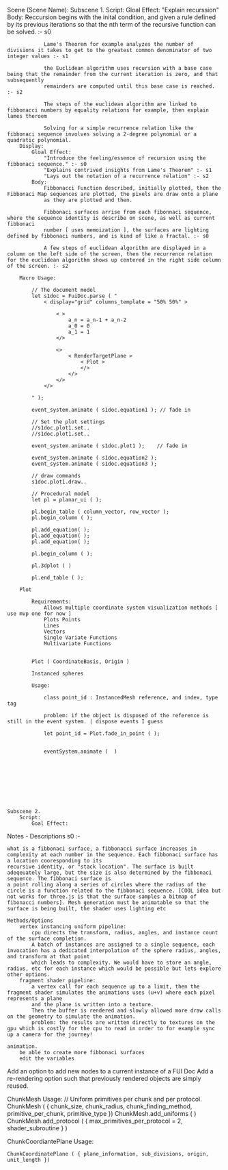 Scene (Scene Name):
    Subscene 1.
        Script:
            Gloal Effect:
                "Explain recurssion"
            Body:
                Reccursion begins with the inital condition, and given a rule defined by its previous iterations so that the nth term of the recursive
                function can be solved. :- s0

                Lame's Theorem for example analyzes the number of divisions it takes to get to the greatest common denominator of two integer values :- s1

                the Euclidean algorithm uses recursion with a base case being that the remainder from the current iteration is zero, and that subsequently 
                remainders are computed until this base case is reached. :- s2

                The steps of the euclidean algorithm are linked to fibbonacci numbers by equality relations for example, then explain lames theroem

                Solving for a simple recurrence relation like the fibbonaci sequence involves solving a 2-degree polynomial or a quadratic polynomial. 
        Display:
            Gloal Effect:
                "Introduce the feeling/essence of recursion using the fibbonaci sequence." :- s0
                "Explains contrived insights from Lame's Theorem" :- s1
                "Lays out the notation of a recurrence relation" :- s2
            Body:
                Fibbonacci Function described, initially plotted, then the Fibbonaci Map sequences are plotted, the pixels are draw onto a plane
                as they are plotted and then.

                Fibbonaci surfaces arrise from each fibonnaci sequence, where the sequence identity is describe on scene, as well as current fibbonaci 
                number [ uses memoization ], the surfaces are lighting defined by fibbonaci numbers, and is kind of like a fractal. :- s0

                A few steps of euclidean algorithm are displayed in a column on the left side of the screen, then the recurrence relation for the euclidean algorithm shows up centered in the right side column of the screen. :- s2

        Macro Usage:

            // The document model
            let s1doc = FuiDoc.parse ( " 
                < display="grid" columns_template = "50% 50%" >

                    < >
                        a_n = a_n-1 + a_n-2
                        a_0 = 0
                        a_1 = 1
                    </>

                    <>
                        < RenderTargetPlane >
                            < Plot >
                            </>
                        </>
                    </>
                </>
            
            " ); 

            event_system.animate ( s1doc.equation1 ); // fade in
            
            // Set the plot settings
            //s1doc.plot1.set..
            //s1doc.plot1.set..

            event_system.animate ( s1doc.plot1 );    // fade in

            event_system.animate ( s1doc.equation2 );  
            event_system.animate ( s1doc.equation3 );

            // draw commands
            s1doc.plot1.draw..

            // Procedural model
            let pl = planar_ui ( );

            pl.begin_table ( column_vector, row_vector );
            pl.begin_column ( );

            pl.add_equation( );
            pl.add_equation( );
            pl.add_equation( );

            pl.begin_column ( );
            
            pl.3dplot ( )

            pl.end_table ( );

        Plot

            Requirements:
                Allows multiple coordinate system visualization methods [ use mvp one for now ]
                Plots Points
                Lines
                Vectors
                Single Variate Functions
                Multivariate Functions


            Plot ( CoordinateBasis, Origin )

            Instanced spheres

            Usage:

                class point_id : InstancedMesh reference, and index, type tag

                problem: if the object is disposed of the reference is still in the event system. | dispose events I guess

                let point_id = Plot.fade_in_point ( );

                
                eventSystem.animate (  )
            

            



            
            
                
    Subscene 2.
        Script:
            Goal Effect:
                

                


Notes - Descriptions
    s0 :- 
    
    what is a fibbonaci surface, a fibbonacci surface increases in complexity at each number in the sequence. Each fibbonaci surface has a location cooresponding to its
    recursive identity, or "stack location". The surface is built adeqeuately large, but the size is also determined by the fibbonaci sequence. The fibbonaci surface is
    a point rolling along a series of circles where the radius of the circle is a function related to the fibbonaci sequence. [COOL idea but not works for three.js is that the surface samples a bitmap of fibonacci numbers]. Mesh generation must be animatable so that the surface is being built, the shader uses lighting etc

    Methods/Options
        vertex instancing uniform pipeline:
            cpu directs the transform, radius, angles, and instance count of the surface completion.
            A batch of instances are assigned to a single sequence, each invocation has a dedicated interpolation of the sphere radius, angles, and transform at that point
            which leads to complexity. We would have to store an angle, radius, etc for each instance which would be possible but lets explore other options.
        fragment shader pipeline:
            a vertex call for each sequence up to a limit, then the fragment shader simulates the animations uses (u+v) where each pixel  represents a plane
            and the plane is written into a texture.
            Then the buffer is rendered and slowly allowed more draw calls on the geometry to simulate the animation.
            problem: the results are written directly to textures on the gpu which is costly for the cpu to read in order to for example sync up a camera for the journey!
    
    animation.
        be able to create more fibbonaci surfaces
        edit the variables



Add an option to add new nodes to a current instance of a FUI Doc
Add a re-rendering option such that previously rendered objects are simply reused.


ChunkMesh Usage:
    // Uniform primitives per chunk and per protocol.
    ChunkMesh ( { chunk_size, chunk_radius, chunk_finding_method, primitive_per_chunk, primitive_type })
    ChunkMesh.add_uniforms ( )
    ChunkMesh.add_protocol ( { max_primitives_per_protocol = 2, shader_subroutine } )

ChunkCoordiantePlane Usage:

    ChunkCoordinatePlane ( { plane_information, sub_divisions, origin, unit_length })

    